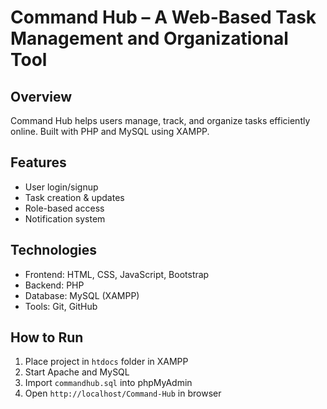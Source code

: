 # Command Hub – A Web-Based Task Management and Organizational Tool

## Overview
Command Hub helps users manage, track, and organize tasks efficiently online. Built with PHP and MySQL using XAMPP.

## Features
- User login/signup
- Task creation & updates
- Role-based access
- Notification system

## Technologies
- Frontend: HTML, CSS, JavaScript, Bootstrap
- Backend: PHP
- Database: MySQL (XAMPP)
- Tools: Git, GitHub

## How to Run
1. Place project in `htdocs` folder in XAMPP
2. Start Apache and MySQL
3. Import `commandhub.sql` into phpMyAdmin
4. Open `http://localhost/Command-Hub` in browser
